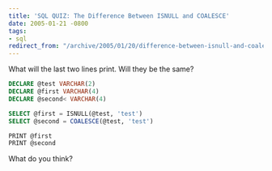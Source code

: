 ```yaml
---
title: 'SQL QUIZ: The Difference Between ISNULL and COALESCE'
date: 2005-01-21 -0800
tags:
- sql
redirect_from: "/archive/2005/01/20/difference-between-isnull-and-coalesce.aspx/"
---
```


What will the last two lines print. Will they be the same?

```sql
DECLARE @test VARCHAR(2)
DECLARE @first VARCHAR(4)
DECLARE @second< VARCHAR(4)

SELECT @first = ISNULL(@test, 'test')
SELECT @second = COALESCE(@test, 'test')

PRINT @first
PRINT @second
```

What do you think?

